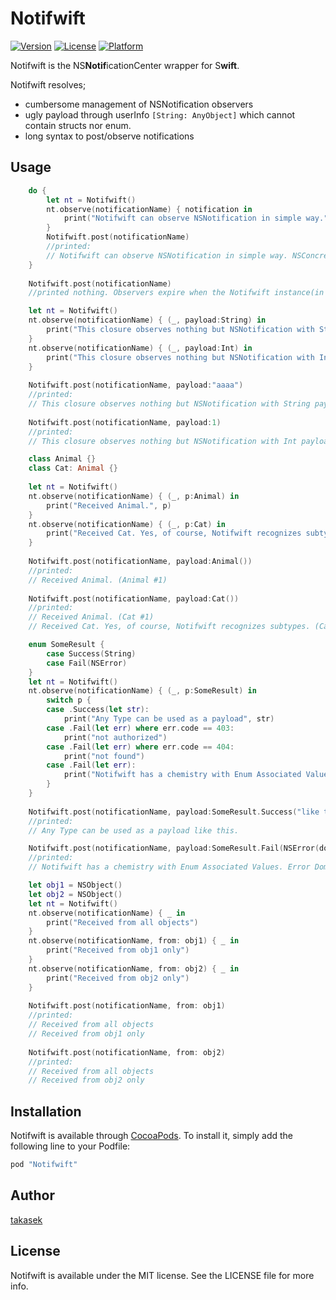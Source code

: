 # Notifwift

[![Version](https://img.shields.io/cocoapods/v/Notifwift.svg?style=flat)](http://cocoapods.org/pods/Notifwift)
[![License](https://img.shields.io/cocoapods/l/Notifwift.svg?style=flat)](http://cocoapods.org/pods/Notifwift)
[![Platform](https://img.shields.io/cocoapods/p/Notifwift.svg?style=flat)](http://cocoapods.org/pods/Notifwift)

Notifwift is the NS**Notif**icationCenter wrapper for S**wift**.

Notifwift resolves;

- cumbersome management of NSNotification observers
- ugly payload through userInfo `[String: AnyObject]` which cannot contain structs nor enum.
- long syntax to post/observe notifications


## Usage

```swift
    do {
        let nt = Notifwift()
        nt.observe(notificationName) { notification in
            print("Notifwift can observe NSNotification in simple way.", notification)
        }
        Notifwift.post(notificationName)
        //printed:
        // Notifwift can observe NSNotification in simple way. NSConcreteNotification 0x7fdfa0414b20 {name = Hoge}
    }
    
    Notifwift.post(notificationName)
    //printed nothing. Observers expire when the Notifwift instance(in this case) is destructed.
```

```swift
    let nt = Notifwift()
    nt.observe(notificationName) { (_, payload:String) in
        print("This closure observes nothing but NSNotification with String payload.", payload)
    }
    nt.observe(notificationName) { (_, payload:Int) in
        print("This closure observes nothing but NSNotification with Int payload.", payload)
    }
    
    Notifwift.post(notificationName, payload:"aaaa")
    //printed:
    // This closure observes nothing but NSNotification with String payload. aaaa
    
    Notifwift.post(notificationName, payload:1)
    //printed:
    // This closure observes nothing but NSNotification with Int payload. 1
```

```swift
    class Animal {}
    class Cat: Animal {}
    
    let nt = Notifwift()
    nt.observe(notificationName) { (_, p:Animal) in
        print("Received Animal.", p)
    }
    nt.observe(notificationName) { (_, p:Cat) in
        print("Received Cat. Yes, of course, Notifwift recognizes subtypes.", p)
    }
    
    Notifwift.post(notificationName, payload:Animal())
    //printed:
    // Received Animal. (Animal #1)
    
    Notifwift.post(notificationName, payload:Cat())
    //printed:
    // Received Animal. (Cat #1)
    // Received Cat. Yes, of course, Notifwift recognizes subtypes. (Cat #1)
```

```swift
    enum SomeResult {
        case Success(String)
        case Fail(NSError)
    }
    let nt = Notifwift()
    nt.observe(notificationName) { (_, p:SomeResult) in
        switch p {
        case .Success(let str):
            print("Any Type can be used as a payload", str)
        case .Fail(let err) where err.code == 403:
            print("not authorized")
        case .Fail(let err) where err.code == 404:
            print("not found")
        case .Fail(let err):
            print("Notifwift has a chemistry with Enum Associated Values.", err)
        }
    }
    
    Notifwift.post(notificationName, payload:SomeResult.Success("like this."))
    //printed:
    // Any Type can be used as a payload like this.

    Notifwift.post(notificationName, payload:SomeResult.Fail(NSError(domain: "", code: 0, userInfo: nil)))
    //printed:
    // Notifwift has a chemistry with Enum Associated Values. Error Domain= Code=0 "(null)"
```

```swift
    let obj1 = NSObject()
    let obj2 = NSObject()
    let nt = Notifwift()
    nt.observe(notificationName) { _ in
        print("Received from all objects")
    }
    nt.observe(notificationName, from: obj1) { _ in
        print("Received from obj1 only")
    }
    nt.observe(notificationName, from: obj2) { _ in
        print("Received from obj2 only")
    }
    
    Notifwift.post(notificationName, from: obj1)
    //printed:
    // Received from all objects
    // Received from obj1 only
    
    Notifwift.post(notificationName, from: obj2)
    //printed:
    // Received from all objects
    // Received from obj2 only
```


## Installation

Notifwift is available through [CocoaPods](http://cocoapods.org). To install it, simply add the following line to your Podfile:

```ruby
pod "Notifwift"
```

## Author

[takasek](https://twitter.com/takasek)

## License

Notifwift is available under the MIT license. See the LICENSE file for more info.
